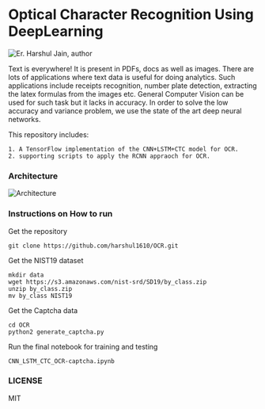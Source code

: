 # Optical Character Recognition Using DeepLearning
 ![Er. Harshul Jain, author](https://img.shields.io/badge/Author-Er.%20Harshul%20Jain%20-blue.svg)

Text is everywhere! It is present in PDFs, docs as well as images. There are lots of applications where text data is useful for doing analytics. Such applications include receipts recognition, number plate detection, extracting the latex formulas from the images etc. General Computer Vision can be used for such task but it lacks in accuracy. In order to solve the low accuracy and variance problem, we use the state of the art deep neural networks.

This repository includes:
```
1. A TensorFlow implementation of the CNN+LSTM+CTC model for OCR.
2. supporting scripts to apply the RCNN appraoch for OCR.
```

### Architecture
![Architecture](https://github.com/harshul1610/OCR/blob/master/images/cnn_lstm_Architecture.jpeg)

### Instructions on How to run

Get the repository
```
git clone https://github.com/harshul1610/OCR.git
```

Get the NIST19 dataset
```
mkdir data
wget https://s3.amazonaws.com/nist-srd/SD19/by_class.zip
unzip by_class.zip
mv by_class NIST19
```

Get the Captcha data
```
cd OCR
python2 generate_captcha.py 
```

Run the final notebook for training and testing
```
CNN_LSTM_CTC_OCR-captcha.ipynb
```

### LICENSE

MIT

